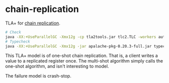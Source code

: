 # chain-replication

TLA+ for [chain replication](https://danwt.github.io/message_passing/2022/02/20/0.html).

```bash
# Check
java -XX:+UseParallelGC -Xmx12g -cp tla2tools.jar tlc2.TLC -workers auto spec.tla
# Typecheck
java -XX:+UseParallelGC -Xmx12g -jar apalache-pkg-0.20.3-full.jar typecheck spec.tla
```

This TLA+ model is of one-shot chain replication. That is, a client writes a value to a replicated register once. The multi-shot algorithm simply calls the one-shot algorithm, and isn't interesting to model.

The failure model is crash-stop.

